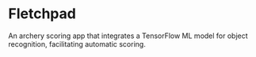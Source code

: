 # Fletchpad
An archery scoring app that integrates a TensorFlow ML model for object recognition, facilitating automatic scoring.
